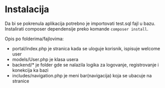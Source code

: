 # Instalacija
Da bi se pokrenula aplikacija potrebno je importovati test.sql fajl u bazu.
Instalirati composer dependensije preko komande `composer install`.

Opis po folderima/fajlovima:
- portal/index.php je stranica kada se uloguje korisnik, ispisuje welcome user <username>
- models/User.php je klasa usera
- backend/* je folder gde se nalazila logika za logovanje, registrovanje i konekcija ka bazi
- includes/navigation.php je meni bar(navigacija) koja se ubacuje na stranice
